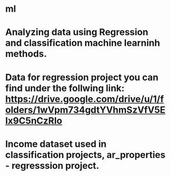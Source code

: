 # ml
# Analyzing data using Regression and classification machine learninh methods.
# Data for regression project you can find under the follwing link: https://drive.google.com/drive/u/1/folders/1wVpm734gdtYVhmSzVfV5EIx9C5nCzRIo
# Income dataset used in classification projects, ar_properties - regresssion project.
